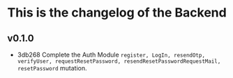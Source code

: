 # This is the changelog of the Backend

## v0.1.0

- 3db268 Complete the Auth Module `register, LogIn, resendOtp, verifyUser, requestResetPassword, resendResetPasswordRequestMail, resetPassword` mutation.
